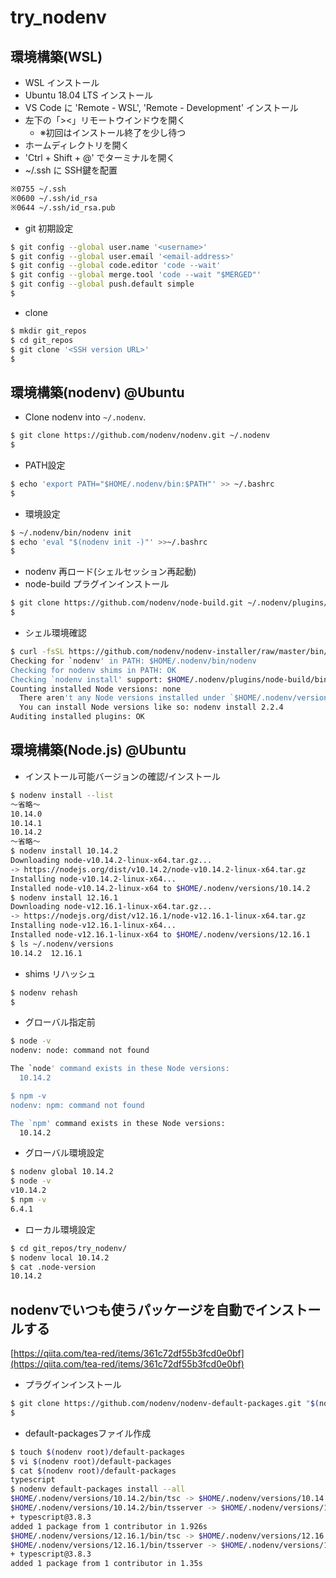 # try_nodenv

## 環境構築(WSL)

- WSL インストール
- Ubuntu 18.04 LTS インストール
- VS Code に 'Remote - WSL', 'Remote - Development' インストール
- 左下の「><」リモートウインドウを開く  
  - ※初回はインストール終了を少し待つ
- ホームディレクトリを開く
- 'Ctrl + Shift + @' でターミナルを開く
- ~/.ssh に SSH鍵を配置

```bash
※0755 ~/.ssh
※0600 ~/.ssh/id_rsa
※0644 ~/.ssh/id_rsa.pub
```

- git 初期設定

```bash
$ git config --global user.name '<username>'
$ git config --global user.email '<email-address>'
$ git config --global code.editor 'code --wait'
$ git config --global merge.tool 'code --wait "$MERGED"'
$ git config --global push.default simple
$
```

- clone

```bash
$ mkdir git_repos
$ cd git_repos
$ git clone '<SSH version URL>'
$
```

## 環境構築(nodenv) @Ubuntu

- Clone nodenv into `~/.nodenv`.

```bash
$ git clone https://github.com/nodenv/nodenv.git ~/.nodenv
$
```

- PATH設定

```bash
$ echo 'export PATH="$HOME/.nodenv/bin:$PATH"' >> ~/.bashrc
$
```

- 環境設定

```bash
$ ~/.nodenv/bin/nodenv init
$ echo 'eval "$(nodenv init -)"' >>~/.bashrc
$
```

- nodenv 再ロード(シェルセッション再起動)
- node-build プラグインインストール

```bash
$ git clone https://github.com/nodenv/node-build.git ~/.nodenv/plugins/node-build
$
```

- シェル環境確認

```bash
$ curl -fsSL https://github.com/nodenv/nodenv-installer/raw/master/bin/nodenv-doctor | bash
Checking for `nodenv' in PATH: $HOME/.nodenv/bin/nodenv
Checking for nodenv shims in PATH: OK
Checking `nodenv install' support: $HOME/.nodenv/plugins/node-build/bin/nodenv-install (node-build 4.7.2-81-g02dc3633)
Counting installed Node versions: none
  There aren't any Node versions installed under `$HOME/.nodenv/versions'.
  You can install Node versions like so: nodenv install 2.2.4
Auditing installed plugins: OK
```

## 環境構築(Node.js) @Ubuntu

- インストール可能バージョンの確認/インストール

```bash
$ nodenv install --list
～省略～
10.14.0
10.14.1
10.14.2
～省略～
$ nodenv install 10.14.2
Downloading node-v10.14.2-linux-x64.tar.gz...
-> https://nodejs.org/dist/v10.14.2/node-v10.14.2-linux-x64.tar.gz
Installing node-v10.14.2-linux-x64...
Installed node-v10.14.2-linux-x64 to $HOME/.nodenv/versions/10.14.2
$ nodenv install 12.16.1
Downloading node-v12.16.1-linux-x64.tar.gz...
-> https://nodejs.org/dist/v12.16.1/node-v12.16.1-linux-x64.tar.gz
Installing node-v12.16.1-linux-x64...
Installed node-v12.16.1-linux-x64 to $HOME/.nodenv/versions/12.16.1
$ ls ~/.nodenv/versions
10.14.2  12.16.1
```

- shims リハッシュ

```bash
$ nodenv rehash
$
```

- グローバル指定前

```bash
$ node -v
nodenv: node: command not found

The `node' command exists in these Node versions:
  10.14.2

$ npm -v
nodenv: npm: command not found

The `npm' command exists in these Node versions:
  10.14.2

```

- グローバル環境設定

```bash
$ nodenv global 10.14.2
$ node -v
v10.14.2
$ npm -v
6.4.1
```

- ローカル環境設定

```bash
$ cd git_repos/try_nodenv/
$ nodenv local 10.14.2
$ cat .node-version
10.14.2
```

## nodenvでいつも使うパッケージを自動でインストールする

[https://qiita.com/tea-red/items/361c72df55b3fcd0e0bf](https://qiita.com/tea-red/items/361c72df55b3fcd0e0bf)

- プラグインインストール

```bash
$ git clone https://github.com/nodenv/nodenv-default-packages.git "$(nodenv root)/plugins/nodenv-default-packages"
$
```

- default-packagesファイル作成

```bash
$ touch $(nodenv root)/default-packages
$ vi $(nodenv root)/default-packages
$ cat $(nodenv root)/default-packages
typescript
$ nodenv default-packages install --all
$HOME/.nodenv/versions/10.14.2/bin/tsc -> $HOME/.nodenv/versions/10.14.2/lib/node_modules/typescript/bin/tsc
$HOME/.nodenv/versions/10.14.2/bin/tsserver -> $HOME/.nodenv/versions/10.14.2/lib/node_modules/typescript/bin/tsserver
+ typescript@3.8.3
added 1 package from 1 contributor in 1.926s
$HOME/.nodenv/versions/12.16.1/bin/tsc -> $HOME/.nodenv/versions/12.16.1/lib/node_modules/typescript/bin/tsc
$HOME/.nodenv/versions/12.16.1/bin/tsserver -> $HOME/.nodenv/versions/12.16.1/lib/node_modules/typescript/bin/tsserver
+ typescript@3.8.3
added 1 package from 1 contributor in 1.35s
```
